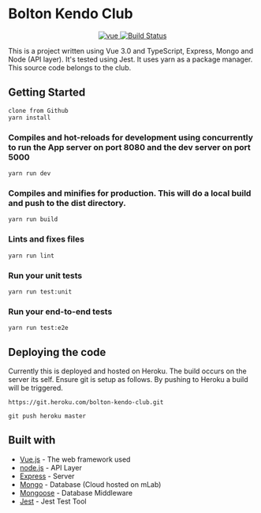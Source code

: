 # Bolton Kendo Club

<p align="center">
  <a href="https://github.com/vuejs/vue">
    <img src="https://img.shields.io/badge/vue-3.0.1-brightgreen.svg" alt="vue">
  </a>
  <a href="https://travis-ci.org/PanJiaChen/vue-element-admin" rel="nofollow">
    <img src="https://travis-ci.org/PanJiaChen/vue-element-admin.svg?branch=master" alt="Build Status">
  </a>
 </p>

This is a project written using Vue 3.0 and TypeScript, Express, Mongo and Node (API layer).  It's tested using Jest. It uses yarn as a package manager. This source code belongs to the club.

## Getting Started
```
clone from Github
yarn install
```

### Compiles and hot-reloads for development using concurrently to run the App server on port 8080 and the dev server on port 5000
```
yarn run dev
```

### Compiles and minifies for production. This will do a local build and push to the dist directory.
```
yarn run build
```

### Lints and fixes files
```
yarn run lint
```

### Run your unit tests
```
yarn run test:unit
```

### Run your end-to-end tests
```
yarn run test:e2e
```

## Deploying the code 

Currently this is deployed and hosted on Heroku.  The build occurs on the server its self. Ensure git is setup as follows. By pushing to Heroku a build will be triggered.

```
https://git.heroku.com/bolton-kendo-club.git

git push heroku master
```

## Built with
* [Vue.js](https://vuejs.org/) - The web framework used
* [node.js](https://nodejs.org/en/) - API Layer
* [Express](https://expressjs.com/) - Server
* [Mongo](https://www.mongodb.com/) - Database (Cloud hosted on mLab)
* [Mongoose](https://mongoosejs.com/) - Database Middleware
* [Jest](https://jestjs.io/) - Jest Test Tool
